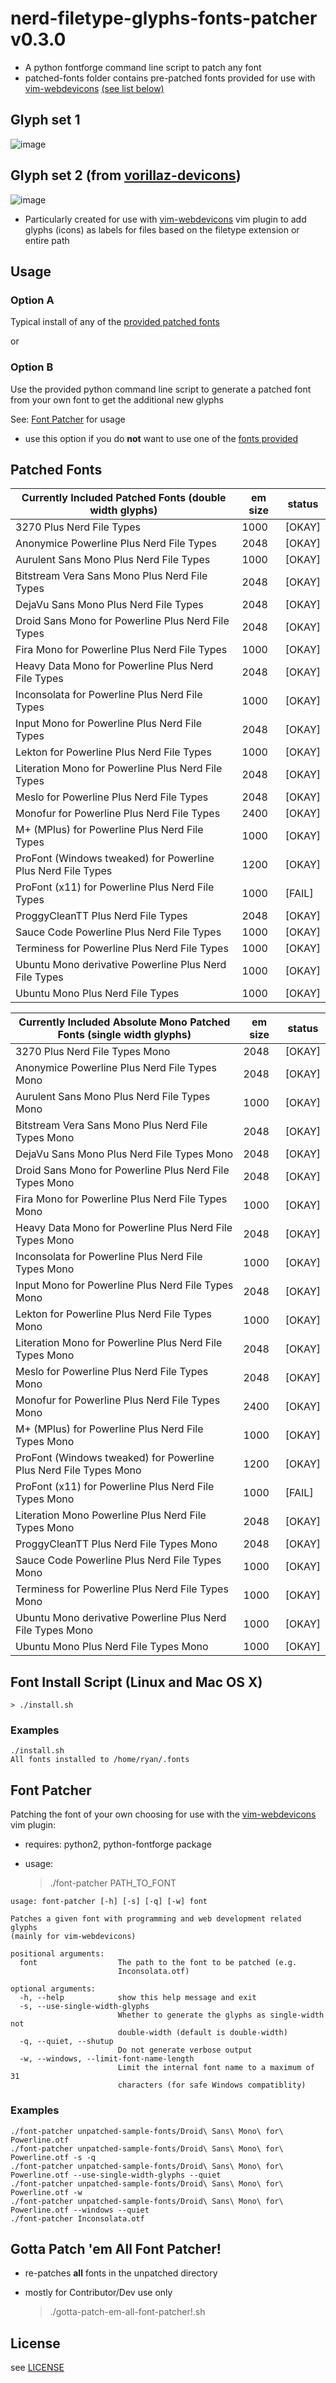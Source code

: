 nerd-filetype-glyphs-fonts-patcher v0.3.0
=========================================

* A python fontforge command line script to patch any font
* patched-fonts folder contains pre-patched fonts provided for use with [vim-webdevicons][vim-webdevicons] [(see list below)](#patched-fonts)

## Glyph set 1

![image](https://github.com/ryanoasis/nerd-filetype-glyphs-fonts-patcher/wiki/screenshots/v0.3.0/fontforge-glyph-set-1.png)

## Glyph set 2 (from [vorillaz-devicons])
![image](https://github.com/ryanoasis/nerd-filetype-glyphs-fonts-patcher/wiki/screenshots/v0.3.0/fontforge-glyph-set-2.png)


* Particularly created for use with [vim-webdevicons] vim plugin to add glyphs (icons) as labels for files based on the filetype extension or entire path

## Usage

### Option A

Typical install of any of the [provided patched fonts](#patched-fonts)

or

### Option B

Use the provided python command line script to generate a patched font from your own font to get the additional new glyphs

See: [Font Patcher](#font-patcher) for usage

* use this option if you do __not__ want to use one of the [fonts provided](#patched-fonts)

## Patched Fonts

| Currently Included Patched Fonts (double width glyphs)              | em size  | status                   |
|---------------------------------------------------------------------|----------|--------------------------|
| 3270 Plus Nerd File Types                                           |   1000   | [OKAY]                   |
| Anonymice Powerline Plus Nerd File Types                            |   2048   | [OKAY]                   |
| Aurulent Sans Mono Plus Nerd File Types                             |   1000   | [OKAY]                   |
| Bitstream Vera Sans Mono Plus Nerd File Types                       |   2048   | [OKAY]                   |
| DejaVu Sans Mono Plus Nerd File Types                               |   2048   | [OKAY]                   |
| Droid Sans Mono for Powerline Plus Nerd File Types                  |   2048   | [OKAY]                   |
| Fira Mono for Powerline Plus Nerd File Types                        |   1000   | [OKAY]                   |
| Heavy Data Mono for Powerline Plus Nerd File Types                  |   2048   | [OKAY]                   |
| Inconsolata for Powerline Plus Nerd File Types                      |   1000   | [OKAY]                   |
| Input Mono for Powerline Plus Nerd File Types                       |   2048   | [OKAY]                   |
| Lekton for Powerline Plus Nerd File Types                           |   1000   | [OKAY]                   |
| Literation Mono for Powerline Plus Nerd File Types                  |   2048   | [OKAY]                   |
| Meslo for Powerline Plus Nerd File Types                            |   2048   | [OKAY]                   |
| Monofur for Powerline Plus Nerd File Types                          |   2400   | [OKAY]                   |
| M+ (MPlus) for Powerline Plus Nerd File Types                       |   1000   | [OKAY]                   |
| ProFont (Windows tweaked) for Powerline Plus Nerd File Types        |   1200   | [OKAY]                   |
| ProFont (x11) for Powerline Plus Nerd File Types                    |   1000   | [FAIL]                   |
| ProggyCleanTT Plus Nerd File Types                                  |   2048   | [OKAY]                   |
| Sauce Code Powerline Plus Nerd File Types                           |   1000   | [OKAY]                   |
| Terminess for Powerline Plus Nerd File Types                        |   1000   | [OKAY]                   |
| Ubuntu Mono derivative Powerline Plus Nerd File Types               |   1000   | [OKAY]                   |
| Ubuntu Mono Plus Nerd File Types                                    |   1000   | [OKAY]                   |

| Currently Included Absolute Mono Patched Fonts (single width glyphs)| em size  | status                   |
|---------------------------------------------------------------------|----------|--------------------------|
| 3270 Plus Nerd File Types Mono                                      |   2048   | [OKAY]                   |
| Anonymice Powerline Plus Nerd File Types Mono                       |   2048   | [OKAY]                   |
| Aurulent Sans Mono Plus Nerd File Types Mono                        |   1000   | [OKAY]                   |
| Bitstream Vera Sans Mono Plus Nerd File Types Mono                  |   2048   | [OKAY]                   |
| DejaVu Sans Mono Plus Nerd File Types Mono                          |   2048   | [OKAY]                   |
| Droid Sans Mono for Powerline Plus Nerd File Types Mono             |   2048   | [OKAY]                   |
| Fira Mono for Powerline Plus Nerd File Types Mono                   |   1000   | [OKAY]                   |
| Heavy Data Mono for Powerline Plus Nerd File Types Mono             |   2048   | [OKAY]                   |
| Inconsolata for Powerline Plus Nerd File Types Mono                 |   1000   | [OKAY]                   |
| Input Mono for Powerline Plus Nerd File Types Mono                  |   2048   | [OKAY]                   |
| Lekton for Powerline Plus Nerd File Types Mono                      |   1000   | [OKAY]                   |
| Literation Mono for Powerline Plus Nerd File Types Mono             |   2048   | [OKAY]                   |
| Meslo for Powerline Plus Nerd File Types Mono                       |   2048   | [OKAY]                   |
| Monofur for Powerline Plus Nerd File Types Mono                     |   2400   | [OKAY]                   |
| M+ (MPlus) for Powerline Plus Nerd File Types Mono                  |   1000   | [OKAY]                   |
| ProFont (Windows tweaked) for Powerline Plus Nerd File Types Mono   |   1200   | [OKAY]                   |
| ProFont (x11) for Powerline Plus Nerd File Types Mono               |   1000   | [FAIL]                   |
| Literation Mono Powerline Plus Nerd File Types Mono                 |   2048   | [OKAY]                   |
| ProggyCleanTT Plus Nerd File Types Mono                             |   2048   | [OKAY]                   |
| Sauce Code Powerline Plus Nerd File Types Mono                      |   1000   | [OKAY]                   |
| Terminess for Powerline Plus Nerd File Types Mono                   |   1000   | [OKAY]                   |
| Ubuntu Mono derivative Powerline Plus Nerd File Types Mono          |   1000   | [OKAY]                   |
| Ubuntu Mono Plus Nerd File Types Mono                               |   1000   | [OKAY]                   |

## Font Install Script (Linux and Mac OS X)

	> ./install.sh

### Examples

	./install.sh
	All fonts installed to /home/ryan/.fonts

## Font Patcher

Patching the font of your own choosing for use with the [vim-webdevicons](https://github.com/ryanoasis/vim-webdevicons) vim plugin:
* requires: python2, python-fontforge package
* usage:

	> ./font-patcher PATH_TO_FONT

```
usage: font-patcher [-h] [-s] [-q] [-w] font

Patches a given font with programming and web development related glyphs
(mainly for vim-webdevicons)

positional arguments:
  font                  The path to the font to be patched (e.g.
                        Inconsolata.otf)

optional arguments:
  -h, --help            show this help message and exit
  -s, --use-single-width-glyphs
                        Whether to generate the glyphs as single-width not
                        double-width (default is double-width)
  -q, --quiet, --shutup
                        Do not generate verbose output
  -w, --windows, --limit-font-name-length
                        Limit the internal font name to a maximum of 31
                        characters (for safe Windows compatiblity)
```

### Examples

	./font-patcher unpatched-sample-fonts/Droid\ Sans\ Mono\ for\ Powerline.otf
	./font-patcher unpatched-sample-fonts/Droid\ Sans\ Mono\ for\ Powerline.otf -s -q
	./font-patcher unpatched-sample-fonts/Droid\ Sans\ Mono\ for\ Powerline.otf --use-single-width-glyphs --quiet
	./font-patcher unpatched-sample-fonts/Droid\ Sans\ Mono\ for\ Powerline.otf -w
	./font-patcher unpatched-sample-fonts/Droid\ Sans\ Mono\ for\ Powerline.otf --windows --quiet
	./font-patcher Inconsolata.otf


## Gotta Patch 'em All Font Patcher!

* re-patches **all** fonts in the unpatched directory
* mostly for Contributor/Dev use only

	> ./gotta-patch-em-all-font-patcher\!.sh

## License

see [LICENSE](LICENSE)


[vorillaz-devicons]:http://vorillaz.github.io/devicons/
[vim-webdevicons]:https://github.com/ryanoasis/vim-webdevicons
